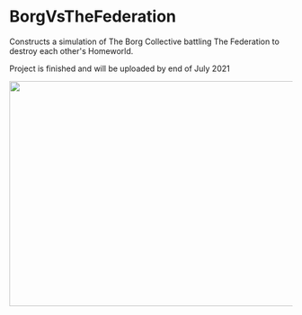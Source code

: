 # BorgVsTheFederation
Constructs a simulation of The Borg Collective battling The Federation to destroy each other's Homeworld.

Project is finished and will be uploaded by end of July 2021

<img src="res/readMeContent/BVFgif.gif" width="600" height="400"/>
